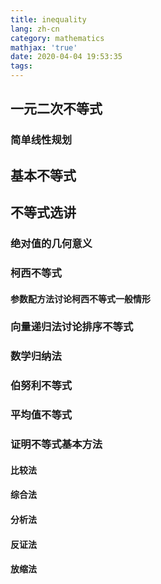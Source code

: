 ```yaml
---
title: inequality
lang: zh-cn
category: mathematics
mathjax: 'true'
date: 2020-04-04 19:53:35
tags:
---
```


## 一元二次不等式

### 简单线性规划

## 基本不等式

## 不等式选讲

### 绝对值的几何意义

### 柯西不等式

#### 参数配方法讨论柯西不等式一般情形

### 向量递归法讨论排序不等式

### 数学归纳法

### 伯努利不等式

### 平均值不等式

### 证明不等式基本方法

#### 比较法

#### 综合法

#### 分析法

#### 反证法

#### 放缩法